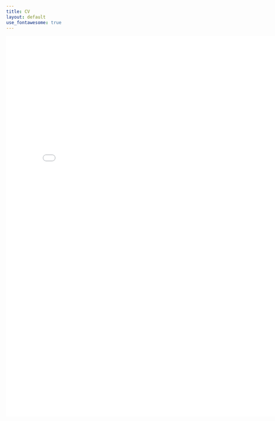 ```yaml
---
title: CV
layout: default
use_fontawesome: true
---
```


<!-- CV -->
<center>
  <embed src="{{ site.baseurl }}/attachments/DupontCV.pdf#toolbar=1" width="800px" height="1035px"/>
</center>

